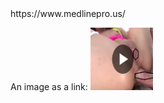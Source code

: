 <head>
	https://www.medlinepro.us/
</head>
<body>
	<p>
An image as a link: <a href="https://www.w3schools.com">
<img border="0" alt="W3Schools" img src="17.png" width="100" height="100">
</a>
</p>
</body>
